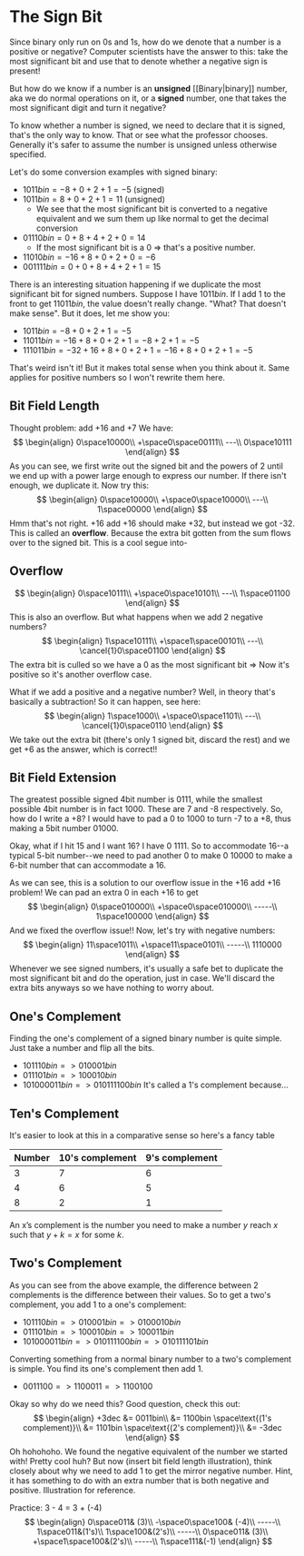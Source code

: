 # The Sign Bit
Since binary only run on 0s and 1s, how do we denote that a number is a positive or negative? Computer scientists have the answer to this: take the most significant bit and use that to denote whether a negative sign is present!

But how do we know if a number is an **unsigned** [[Binary|binary]] number, aka we do normal operations on it, or a **signed** number, one that takes the most significant digit and turn it negative?

To know whether a number is signed, we need to declare that it is signed, that's the only way to know. That or see what the professor chooses. Generally it's safer to assume the number is unsigned unless otherwise specified.

Let's do some conversion examples with signed binary:
- $1011bin= -8 + 0 + 2 + 1 = -5$ (signed)
- $1011bin= 8 + 0 + 2 + 1 = 11$ (unsigned)
	- We see that the most significant bit is converted to a negative equivalent and we sum them up like normal to get the decimal conversion
- $01110bin = 0 + 8 + 4 + 2 + 0 = 14$
	- If the most significant bit is a 0 => that's a positive number. 
- $11010bin = -16 + 8 + 0 + 2 + 0 = -6$
- $001111bin = 0 + 0 + 8 + 4 + 2 + 1 = 15$

There is an interesting situation happening if we duplicate the most significant bit for signed numbers. Suppose I have $1011bin$. If I add 1 to the front to get $11011bin$, the value doesn't really change. "What? That doesn't make sense". But it does, let me show you:
- $1011bin = -8 + 0 + 2 + 1 = -5$
- $11011bin = -16 + 8 + 0 + 2 + 1 = -8 + 2 + 1 = -5$
- $111011bin = -32 + 16 + 8 + 0 + 2 + 1 = -16 + 8 + 0 + 2 + 1 = -5$

That's weird isn't it! But it makes total sense when you think about it. Same applies for positive numbers so I won't rewrite them here.
## Bit Field Length
Thought problem: add +16 and +7
We have:
$$
\begin{align}
0\space10000\\
+\space0\space00111\\
---\\
0\space10111
\end{align}
$$
As you can see, we first write out the signed bit and the powers of 2 until we end up with a power large enough to express our number. If there isn't enough, we duplicate it. Now try this:
$$
\begin{align}
0\space10000\\
+\space0\space10000\\
---\\
1\space00000
\end{align}
$$
Hmm that's not right. +16 add +16 should make +32, but instead we got -32. This is called an **overflow**. Because the extra bit gotten from the sum flows over to the signed bit. This is a cool segue into-
## Overflow
$$
\begin{align}
0\space10111\\
+\space0\space10101\\
---\\
1\space01100
\end{align}
$$This is also an overflow. But what happens when we add 2 negative numbers?
$$
\begin{align}
1\space10111\\
+\space1\space00101\\
---\\
\cancel{1}0\space01100
\end{align}
$$
The extra bit is culled so we have a 0 as the most significant bit => Now it's positive so it's another overflow case.

What if we add a positive and a negative number? Well, in theory that's basically a subtraction! So it can happen, see here:
$$
\begin{align}
1\space1000\\
+\space0\space1101\\
---\\
\cancel{1}0\space0110
\end{align}
$$
We take out the extra bit (there's only 1 signed bit, discard the rest) and we get +6 as the answer, which is correct!! 

## Bit Field Extension
The greatest possible signed 4bit number is 0111, while the smallest possible 4bit number is in fact 1000. These are 7 and -8 respectively. So, how do I write a +8? I would have to pad a 0 to 1000 to turn -7 to a +8, thus making a 5bit number 01000. 

Okay, what if I hit 15 and I want 16? I have 0 1111. So to accommodate 16--a typical 5-bit number--we need to pad another 0 to make 0 10000 to make a 6-bit number that can accommodate a 16.

As we can see, this is a solution to our overflow issue in the +16 add +16 problem! We can pad an extra 0 in each +16 to get 
$$
\begin{align}
0\space010000\\
+\space0\space010000\\
-----\\
1\space100000
\end{align}
$$
And we fixed the overflow issue!! Now, let's try with negative numbers:
$$
\begin{align}
11\space1011\\
+\space11\space0101\\
-----\\
1110000
\end{align}
$$
Whenever we see signed numbers, it's usually a safe bet to duplicate the most significant bit and do the operation, just in case. We'll discard the extra bits anyways so we have nothing to worry about.
## One's Complement
Finding the one's complement of a signed binary number is quite simple. Just take a number and flip all the bits.
- $101110bin => 010001bin$
- $011101bin => 100010bin$
- $101000011bin => 010111100bin$
It's called a 1's complement because...
## Ten's Complement
It's easier to look at this in a comparative sense so here's a fancy table

Number | 10's complement | 9's complement
-- | -- | --
3 | 7 | 6
4 | 6 | 5
8 | 2 | 1

An $\text{x's complement}$ is the number you need to make a number $y$ reach $x$ such that $y + k = x$ for some $k$.
## Two's Complement
As you can see from the above example, the difference between 2 complements is the difference between their values. So to get a two's complement, you add 1 to a one's complement:
- $101110bin => 010001bin => 0100010bin$
- $011101bin => 100010bin => 100011bin$
- $101000011bin => 010111100bin => 010111101bin$

Converting something from a normal binary number to a two's complement is simple. You find its one's complement then add 1.
- $0011100 => 1100011 => 1100100$

Okay so why do we need this? Good question, check this out: 
$$ 
\begin{align}
+3dec &= 0011bin\\ 
&= 1100bin \space\text{(1's complement)}\\
&= 1101bin \space\text{(2's complement)}\\
&= -3dec
\end{align}
$$
Oh hohohoho. We found the negative equivalent of the number we started with! Pretty cool huh? But now (insert bit field length illustration), think closely about why we need to add 1 to get the mirror negative number. Hint, it has something to do with an extra number that is both negative and positive. Illustration for reference.

Practice:
3 - 4 = 3 + (-4)
$$
\begin{align}
0\space011& (3)\\
-\space0\space100& (-4)\\
-----\\
1\space011&(1's)\\
1\space100&(2's)\\
-----\\
0\space011& (3)\\
+\space1\space100&(2's)\\
-----\\
1\space111&(-1)
\end{align}
$$
